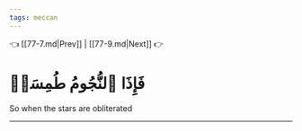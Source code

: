 ```yaml
---
tags: meccan
---
```


👈 [[77-7.md|Prev]] | [[77-9.md|Next]] 👉

# فَإِذَا ٱلنُّجُومُ طُمِسَتۡ

So when the stars are obliterated

---


